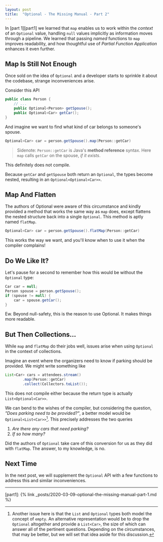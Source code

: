 ```yaml
---
layout: post
title:  "Optional - The Missing Manual - Part 2"
---
```

In [part 1][part1] we learned that `map` enables us to work within the *context* of an `Optional` value, handling `null` values implicitly as information moves through a pipeline. We learned that passing *named* functions to `map` improves readability, and how thoughtful use of *Partial Function Application* enhances it even further.

## Map Is Still Not Enough

Once sold on the idea of `Optional` and a developer starts to sprinkle it about the codebase, strange inconveniences arise. 

Consider this API

```java
public class Person {
    // ...
    public Optional<Person> getSpouse();
    public Optional<Car> getCar();
}
```
And imagine we want to find what kind of car belongs to someone's spouse.

```java
Optional<Car> car = person.getSpouse().map(Person::getCar)     
```

> Sidenote: `Person::getCar` is Java's **method reference** syntax. Here `map` calls `getCar` on the spouse, *if it exists*.

This definitely does not compile. 

Because `getCar` and `getSpouse` both return an `Optional`, the types become nested, resulting in an `Optional<Optional<Car>>`.

## Map And Flatten

The authors of Optional were aware of this circumstance and kindly provided a method that works the same way as `map` does, except flattens the nested structure back into a single `Optional`. This method is aptly named `flatMap`.
```java
Optional<Car> car = person.getSpouse().flatMap(Person::getCar)     
```
This works the way we want, and you'll know when to use it when the compiler complains!

## Do We Like It?

Let's pause for a second to remember how this would be without the `Optional` type:

```java
Car car = null;
Person spouse = person.getSpouse();
if (spouse != null) {
    car = spouse.getCar();
}
```
Ew. Beyond null-safety, this is the reason to use Optional. It makes things more readable.

## But Then Collections...

While `map` and `flatMap` do their jobs well, issues arise when using `Optional` in the context of collections.

Imagine an event where the organizers need to know if parking should be provided. We might write something like

```java
List<Car> cars = attendees.stream()
        .map(Person::getCar)
        .collect(Collectors.toList());
```

This does not compile either because the return type is actually `List<Optional<Car>>`. 

We can bend to the wishes of the compiler, but considering the question, *"Does parking need to be provided?"*, a better model would be `Optional<List<Car>>`[^1]. This precisely addresses the two queries

1. *Are there any cars that need parking?*
1. *If so how many?*

Did the authors of `Optional` take care of this conversion for us as they did with `flatMap`. The answer, to my knowledge, is no. 

## Next Time

In the next post, we will supplement the `Optional` API with a few functions to address this and similar inconveniences.

---

[^1]: Another issue here is that the `List` and `Optional` types both model the concept of `empty`. An alternative representation would be to drop the `Optional` altogether and provide a `List<Car>`, the size of which can answer all of the pertinent questions. Depending on the circumstances, that may be better, but we will set that idea aside for this discussion.

[part1]: {% link _posts/2020-03-09-optional-the-missing-manual-part-1.md %}
